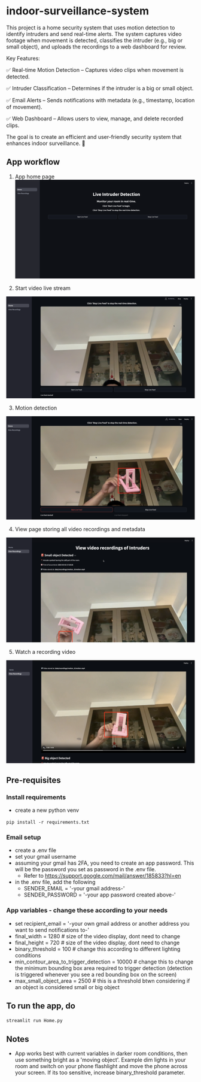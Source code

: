 # indoor-surveillance-system
This project is a home security system that uses motion detection to identify intruders and send real-time alerts. The system captures video footage when movement is detected, classifies the intruder (e.g., big or small object), and uploads the recordings to a web dashboard for review.

Key Features:

✅ Real-time Motion Detection – Captures video clips when movement is detected.

✅ Intruder Classification – Determines if the intruder is a big or small object.

✅ Email Alerts – Sends notifications with metadata (e.g., timestamp, location of movement).

✅ Web Dashboard – Allows users to view, manage, and delete recorded clips.

The goal is to create an efficient and user-friendly security system that enhances indoor surveillance. 🚀


## App workflow
1. App home page
![homepage.png](imgs/homepage.png)

2. Start video live stream

![start_screen_record.png](imgs/start_screen_record.png)

3. Motion detection

![motion_detection.png](imgs/motion_detection.png)

4. View page storing all video recordings and metadata

![view_recordings_page.png](imgs/view_recordings_page.png)

5. Watch a recording video

![play_recordings.png](imgs/play_recordings.png)


## Pre-requisites

### Install requirements
- create a new python venv

```pip install -r requirements.txt```

### Email setup
- create a .env file
- set your gmail username
- assuming your gmail has 2FA, you need to create an app password. This will be the password you set as password in the .env file.
  - Refer to https://support.google.com/mail/answer/185833?hl=en
- in the .env file, add the following
  - SENDER_EMAIL = '-your gmail address-'
  - SENDER_PASSWORD = '-your app password created above-'
 
### App variables - change these according to your needs
- set recipient_email = '-your own gmail address or another address you want to send notifications to-'
- final_width = 1280 # size of the video display, dont need to change
- final_height = 720 # size of the video display, dont need to change
- binary_threshold = 100 # change this according to different lighting conditions
- min_contour_area_to_trigger_detection = 10000 # change this to change the minimum bounding box area required to trigger detection (detection is triggered whenever you see a red bounding box on the screen)
- max_small_object_area = 2500 # this is a threshold btwn considering if an object is considered small or big object

## To run the app, do
```streamlit run Home.py```

## Notes
- App works best with current variables in darker room conditions, then use something bright as a 'moving object'. Example dim lights in your room and switch on your phone flashlight and move the phone across your screen. If its too sensitive, increase binary_threshold parameter.
